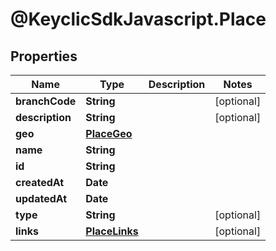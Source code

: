 # @KeyclicSdkJavascript.Place

## Properties
Name | Type | Description | Notes
------------ | ------------- | ------------- | -------------
**branchCode** | **String** |  | [optional] 
**description** | **String** |  | [optional] 
**geo** | [**PlaceGeo**](PlaceGeo.md) |  | 
**name** | **String** |  | 
**id** | **String** |  | 
**createdAt** | **Date** |  | 
**updatedAt** | **Date** |  | 
**type** | **String** |  | [optional] 
**links** | [**PlaceLinks**](PlaceLinks.md) |  | [optional] 


